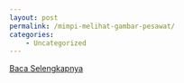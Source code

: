 ```yaml
---
layout: post
permalink: /mimpi-melihat-gambar-pesawat/
categories:
    - Uncategorized
---
```


[Baca Selengkapnya](/09)